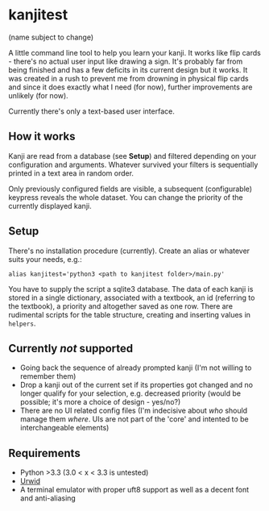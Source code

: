 kanjitest
=========

(name subject to change)

A little command line tool to help you learn your kanji. It works like flip cards - there's no actual user input like drawing a sign. It's probably far from being finished and has a few deficits in its current design but it works. It was created in a rush to prevent me from drowning in physical flip cards and since it does exactly what I need (for now), further improvements are unlikely (for now).

Currently there's only a text-based user interface.


How it works
------------

Kanji are read from a database (see **Setup**) and filtered depending on your configuration and arguments. Whatever survived your filters is sequentially printed in a text area in random order.

Only previously configured fields are visible, a subsequent (configurable) keypress reveals the whole dataset. You can change the priority of the currently displayed kanji.


Setup
-----

There's no installation procedure (currently). Create an alias or whatever suits your needs, e.g.:

    alias kanjitest='python3 <path to kanjitest folder>/main.py'

You have to supply the script a sqlite3 database. The data of each kanji is stored in a single dictionary, associated with a textbook, an id (referring to the textbook), a priority and altogether saved as one row. There are rudimental scripts for the table structure, creating and inserting values in `helpers`.


Currently *not* supported
-------------------------

- Going back the sequence of already prompted kanji (I'm not willing to remember them)
- Drop a kanji out of the current set if its properties got changed and no longer qualify for your selection, e.g. decreased priority (would be possible; it's more a choice of design - yes/no?)
- There are no UI related config files (I'm indecisive about *who* should manage them *where*. UIs are not part of the 'core' and intented to be interchangeable elements)


Requirements
------------

- Python >3.3 (3.0 < x < 3.3 is untested)
- [Urwid](https://pypi.python.org/pypi/urwid/)
- A terminal emulator with proper uft8 support as well as a decent font and anti-aliasing
